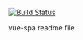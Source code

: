 [![Build Status](https://travis-ci.com/artiomgiza/vue-spa.svg?branch=master)](https://travis-ci.com/artiomgiza/vue-spa)

vue-spa readme file
